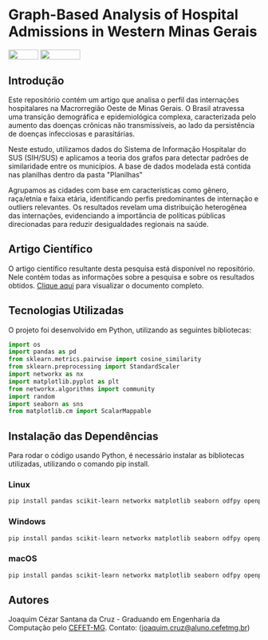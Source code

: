# Graph-Based Analysis of Hospital Admissions in Western Minas Gerais
<div style="display: inline-block;">
<img align="center" height="20px" width="60px" src="https://img.shields.io/badge/Python-3776AB?style=for-the-badge&logo=python&logoColor=white"/> 
<img align="center" height="20px" width="80px" src="https://img.shields.io/badge/Made%20for-VSCode-1f425f.svg"/> 
</a> 
</div>

## Introdução

Este repositório contém um artigo que analisa o perfil das internações hospitalares na Macrorregião Oeste de Minas Gerais. O Brasil atravessa uma transição demográfica e epidemiológica complexa, caracterizada pelo aumento das doenças crônicas não transmissíveis, ao lado da persistência de doenças infecciosas e parasitárias. 

Neste estudo, utilizamos dados do Sistema de Informação Hospitalar do SUS (SIH/SUS) e aplicamos a teoria dos grafos para detectar padrões de similaridade entre os municípios. A base de dados modelada está contida nas planilhas dentro da pasta "Planilhas"

Agrupamos as cidades com base em características como gênero, raça/etnia e faixa etária, identificando perfis predominantes de internação e outliers relevantes. Os resultados revelam uma distribuição heterogênea das internações, evidenciando a importância de políticas públicas direcionadas para reduzir desigualdades regionais na saúde.

## Artigo Científico

O artigo científico resultante desta pesquisa está disponível no repositório. Nele contém todas as informações sobre a pesquisa e sobre os resultados obtidos. [Clique aqui](https://github.com/JoaquimCruz/Graph-Based-Analysis-of-Hospital-Admissions-in-Western-Minas-Gerais/blob/main/Análise_de_internações_Hospitalares_baseadas_em_Grafos.pdf) para visualizar o documento completo.

## Tecnologias Utilizadas

O projeto foi desenvolvido em Python, utilizando as seguintes bibliotecas:

```python
import os
import pandas as pd
from sklearn.metrics.pairwise import cosine_similarity
from sklearn.preprocessing import StandardScaler
import networkx as nx
import matplotlib.pyplot as plt
from networkx.algorithms import community
import random
import seaborn as sns
from matplotlib.cm import ScalarMappable
```

## Instalação das Dependências

Para rodar o código usando Python, é necessário instalar as bibliotecas utilizadas, utilizando o comando pip install. 
### Linux
```sh
pip install pandas scikit-learn networkx matplotlib seaborn odfpy openpyxl xlrd

```

### Windows
```sh
pip install pandas scikit-learn networkx matplotlib seaborn odfpy openpyxl xlrd

```

### macOS
```sh
pip install pandas scikit-learn networkx matplotlib seaborn odfpy openpyxl xlrd

```

## Autores
<p>
  Joaquim Cézar Santana da Cruz - Graduando em Engenharia da Computação pelo <a href="https://www.cefetmg.br" target="_blank">CEFET-MG</a>. Contato: (<a href="mailto:joaquim.cruz@aluno.cefetmg.br">joaquim.cruz@aluno.cefetmg.br</a>)
</p>


